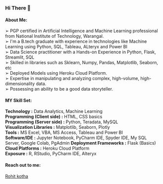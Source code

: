 ### Hi There 👋

#### About Me: 

➢ PGP certified in Artificial Intelligence and Machine Learning professional from National Institute of Technology, Warangal. <br>
➢ I'm a B.tech graduate with experience in technologies like Machine Learning using Python, SQL, Tableau, ALteryx and Power BI <br>
➢ Data Science practitioner with a Hands-on Experience in Python, Flask, Streamlit, SQL <br>
➢ Skilled in libraries such as Sklearn, Numpy, Pandas, Matplotlib, Seaborn, etc <br>
➢ Deployed Models using Heroku Cloud Platform. <br>
➢ Expertise in manipulating and analyzing complex, high-volume, high-dimensionality data. <br>
➢ Possessing an ability to be a good data storyteller. <br>

#### MY Skill Set: <br>

**Technology :** Data Analytics, Machine Learning <br>
**Programming (Client side) :** HTML, CSS basics <br>
**Programming (Server side) :** Python, Teradata, MySQL <br>
**Visualization Libraries :** Matplotlib, Seaborn, Plotly <br>
**Tools :** MS Excel, VBA, MS Access, Tableau and Power BI <br>
**Software/IDE :** Jupyter Notebook, PyCharm IDE, Spyder IDE, My SQL Server, Google Colab, PgAdmin
**Deployment Frameworks :** Flask (Basics) <br>
**Cloud Platforms :** Heroku Cloud Platform <br>
**Exposure :** R, RStudio, PyCharm IDE, Alteryx

#### Reach out to me: 

<div class="badge-base LI-profile-badge" data-locale="en_US" data-size="medium" data-theme="dark" data-type="VERTICAL" data-vanity="rohit-kotha-06027355" data-version="v1"><a class="badge-base__link LI-simple-link" href="https://in.linkedin.com/in/rohit-kotha-06027355?trk=profile-badge">Rohit kotha</a></div>
              
